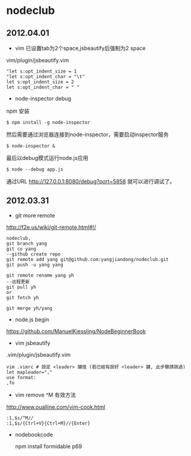 # nodeclub

## 2012.04.01

* vim 已设置tab为2个space,jsbeautify后强制为2 space

vim/plugin/jsbeautify.vim

    "let s:opt_indent_size = 1
    "let s:opt_indent_char = "\t"
    let s:opt_indent_size = 2
    let s:opt_indent_char = " "

* node-inspector debug

npm 安装

```
$ npm install -g node-inspector
```

然后需要通过浏览器连接到node-inspector，需要启动inspector服务

```
$ node-inspector &
```

最后以debug模式运行node.js应用

```
$ node --debug app.js
```

通过URL http://127.0.0.1:8080/debug?port=5858 就可以进行调试了。

## 2012.03.31

* git more remote

http://f2e.us/wiki/git-remote.html#!/

    nodeclub,
    git branch yang
    git co yang
    --github create repo
    git remote add yang git@github.com:yangjiandong/nodeclub.git
    git push -u yang yang

    git remote rename yang yh
    --远程更新
    git pull yh
    or
    git fetch yh

    git merge yh/yang

* node.js begin

https://github.com/ManuelKiessling/NodeBeginnerBook

* vim jsbeautify

.vim/plugin/jsbeautify.vim

    vim .vimrc # 設定 <leader> 鍵值 (若已經有設好 <leader> 鍵, 此步驟請跳過)
    let mapleader=","
    use format:
    ,fo

* vim remove ^M 有效方法

http://www.oualline.com/vim-cook.html

    :1,$s/^M//
    :1,$s/{Ctrl+V}{Ctrl+M}//{Enter}

* nodebookcode

    npm install formidable
    p69


